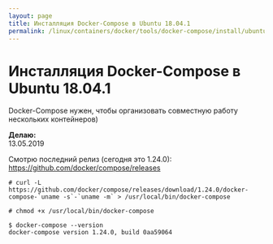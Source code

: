 ```yaml
---
layout: page
title: Инсталляция Docker-Compose в Ubuntu 18.04.1
permalink: /linux/containers/docker/tools/docker-compose/install/ubuntu/
---
```


# Инсталляция Docker-Compose в Ubuntu 18.04.1

Docker-Compose нужен, чтобы организовать совместную работу нескольких контейнеров)

**Делаю:**  
13.05.2019

Смотрю последний релиз (сегодня это 1.24.0):
https://github.com/docker/compose/releases

    # curl -L https://github.com/docker/compose/releases/download/1.24.0/docker-compose-`uname -s`-`uname -m` > /usr/local/bin/docker-compose

    # chmod +x /usr/local/bin/docker-compose

    $ docker-compose --version
    docker-compose version 1.24.0, build 0aa59064
